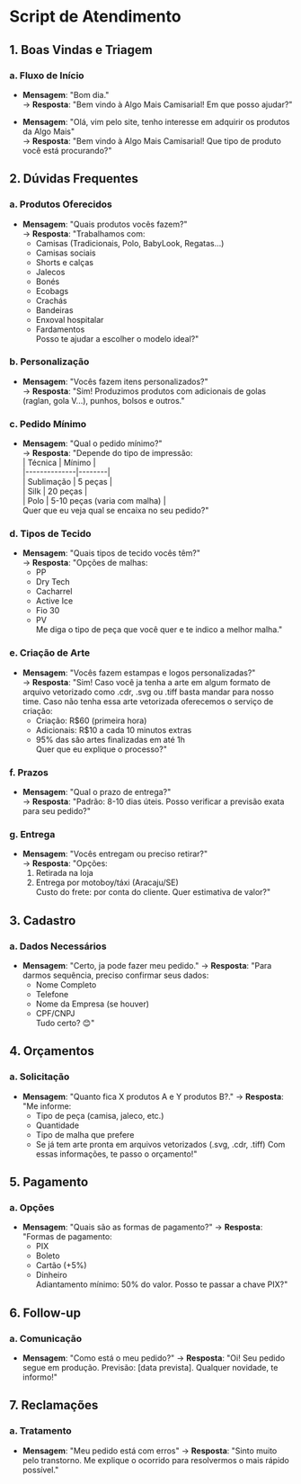# Script de Atendimento

## 1. Boas Vindas e Triagem
### a. Fluxo de Início
- **Mensagem**: "Bom dia."  
  → **Resposta**: "Bem vindo à Algo Mais Camisarial! Em que posso ajudar?"

- **Mensagem**: "Olá, vim pelo site, tenho interesse em adquirir os produtos da Algo Mais"  
  → **Resposta**: "Bem vindo à Algo Mais Camisarial! Que tipo de produto você está procurando?"

## 2. Dúvidas Frequentes
### a. Produtos Oferecidos
- **Mensagem**: "Quais produtos vocês fazem?"  
  → **Resposta**: "Trabalhamos com:  
  - Camisas (Tradicionais, Polo, BabyLook, Regatas...)
  - Camisas sociais  
  - Shorts e calças  
  - Jalecos  
  - Bonés  
  - Ecobags  
  - Crachás  
  - Bandeiras  
  - Enxoval hospitalar  
  - Fardamentos  
  Posso te ajudar a escolher o modelo ideal?"

### b. Personalização
- **Mensagem**: "Vocês fazem itens personalizados?"  
  → **Resposta**: "Sim! Produzimos produtos com adicionais de golas (raglan, gola V...), punhos, bolsos e outros."

### c. Pedido Mínimo
- **Mensagem**: "Qual o pedido mínimo?"  
  → **Resposta**: "Depende do tipo de impressão:  
  | Técnica      | Mínimo |  
  |--------------|--------|  
  | Sublimação   | 5 peças |  
  | Silk         | 20 peças |  
  | Polo         | 5-10 peças (varia com malha) |  
  Quer que eu veja qual se encaixa no seu pedido?"

### d. Tipos de Tecido
- **Mensagem**: "Quais tipos de tecido vocês têm?"  
  → **Resposta**: "Opções de malhas:  
  - PP  
  - Dry Tech  
  - Cacharrel  
  - Active Ice  
  - Fio 30  
  - PV  
  Me diga o tipo de peça que você quer e te indico a melhor malha."

### e. Criação de Arte
- **Mensagem**: "Vocês fazem estampas e logos personalizadas?"  
  → **Resposta**: "Sim! Caso você ja tenha a arte em algum formato de arquivo vetorizado como .cdr, .svg ou .tiff basta mandar para nosso time. Caso não tenha essa arte vetorizada oferecemos o serviço de criação:  
  - Criação: R$60 (primeira hora)  
  - Adicionais: R$10 a cada 10 minutos extras  
  - 95% das são artes finalizadas em até 1h  
  Quer que eu explique o processo?"

### f. Prazos
- **Mensagem**: "Qual o prazo de entrega?"  
  → **Resposta**: "Padrão: 8-10 dias úteis. Posso verificar a previsão exata para seu pedido?"

### g. Entrega
- **Mensagem**: "Vocês entregam ou preciso retirar?"  
  → **Resposta**: "Opções:  
  1. Retirada na loja  
  2. Entrega por motoboy/táxi (Aracaju/SE)  
  Custo do frete: por conta do cliente. Quer estimativa de valor?"

## 3. Cadastro
### a. Dados Necessários
- **Mensagem**: "Certo, ja pode fazer meu pedido."
  → **Resposta**: "Para darmos sequência, preciso confirmar seus dados:  
  - Nome Completo  
  - Telefone  
  - Nome da Empresa (se houver)  
  - CPF/CNPJ  
  Tudo certo? 😊"

## 4. Orçamentos
### a. Solicitação
- **Mensagem**: "Quanto fica X produtos A e Y produtos B?."
  → **Resposta**: "Me informe:  
  - Tipo de peça (camisa, jaleco, etc.)  
  - Quantidade
  - Tipo de malha que prefere
  - Se já tem arte pronta em arquivos vetorizados (.svg, .cdr, .tiff) 
  Com essas informações, te passo o orçamento!"

## 5. Pagamento
### a. Opções
- **Mensagem**: "Quais são as formas de pagamento?"
  → **Resposta**: "Formas de pagamento:  
  - PIX  
  - Boleto  
  - Cartão (+5%)  
  - Dinheiro  
  Adiantamento mínimo: 50% do valor. Posso te passar a chave PIX?"

## 6. Follow-up
### a. Comunicação
- **Mensagem**: "Como está o meu pedido?"
  → **Resposta**: "Oi! Seu pedido segue em produção. Previsão: [data prevista]. Qualquer novidade, te informo!"

## 7. Reclamações
### a. Tratamento
- **Mensagem**: "Meu pedido está com erros"
  → **Resposta**: "Sinto muito pelo transtorno. Me explique o ocorrido para resolvermos o mais rápido possível."